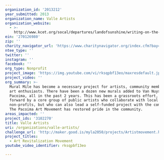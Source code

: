 ```yaml
---
organization_id: '2013212'
year_submitted: 2013
organization_name: Valle Artists
organization_website:
  - >-
    http://www.kcet.org/socal/departures/landofsunshine/writing-on-the-wall/the-muralist-mile-of-northeast-san-fernando-valley.html
ein: '270126980'
zip: ''
charity_navigator_url: 'https://www.charitynavigator.org/index.cfm?bay=search.profile&ein=270126980'
ntee_type: ''
twitter: ''
instagram: ''
facebook: ''
org_type: Nonprofit
project_image: 'https://img.youtube.com/vi/rksqpbf13eo/maxresdefault.jpg'
project_video: ''
org_summary: >-
  Mural Mile has become a necessary project for artists, community members, and
  art enthusiasts. There have been a dozen new murals added to Van Nuys Blvd. in
  Pacoima, all in the past 2 years. This has been a grassroots effort, propelled
  forward by a core group of public artists who collaborate with local
  non-profits, but who can also lead a self-funded project with the community.
  The Pacoima Art Movement has restored pride in the community.
areas_impacted: ''
project_ids: '3102270'
title: Valle Artists
uri: /organizations/valle-artists/
challenge_url: 'http://maker.good.is/myla2050/projects/Artistmovement.html'
project_titles:
  - Art Revitalization Movement
youtube_video_identifier: rksqpbf13eo

---
```

